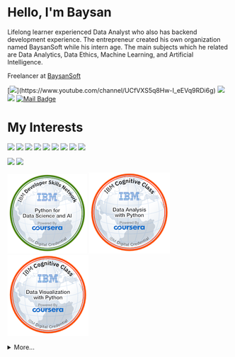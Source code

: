 # Hello, I'm Baysan

Lifelong learner experienced Data Analyst who also has backend development experience. The entrepreneur created his own organization named BaysanSoft while his intern age. The main subjects which he related are Data Analytics, Data Ethics, Machine Learning, and Artificial Intelligence.

Freelancer at [BaysanSoft](https://www.baysansoft.com)

[![](https://img.shields.io/badge/youtube-%23FF0000.svg?&style=for-the-badge&logo=youtube&logoColor=white")](https://www.youtube.com/channel/UCfVXS5q8Hw-I_eEVq9RDi6g)
[![](https://img.shields.io/badge/linkedin-%230077B5.svg?&style=for-the-badge&logo=linkedin&logoColor=white)](https://www.linkedin.com/in/muhammed-enes-baysan-928258173/)
[![](https://img.shields.io/badge/medium-%2312100E.svg?&style=for-the-badge&logo=medium&logoColor=white)](https://medium.com/@mebaysan)
[![Mail Badge](https://img.shields.io/badge/menesbaysan@gmail.com-c14438?style=for-the-badge&logo=Gmail&logoColor=white&link=mailto:menesbaysan@gmail.com)](mailto:menesbaysan@gmail.com)



# My Interests
[![](https://img.shields.io/badge/python-cD1?style=for-the-badge&logo=python)]()
[![](https://img.shields.io/badge/django-cD1?style=for-the-badge&logo=django)]()
[![](https://img.shields.io/badge/flask-cD1?style=for-the-badge&logo=flask)]()
[![](https://img.shields.io/badge/pandas-cD1?style=for-the-badge&logo=pandas)]()
[![](https://img.shields.io/badge/git-cD1?style=for-the-badge&logo=git)]()
[![](https://img.shields.io/badge/github-cD1?style=for-the-badge&logo=github)]()
[![](https://img.shields.io/badge/docker-cD1?style=for-the-badge&logo=docker)]()
[![](https://img.shields.io/badge/postgresql-cD1?style=for-the-badge&logo=postgresql)]()
[![](https://img.shields.io/badge/r-cD1?style=for-the-badge&logo=r)]()


[![](https://img.shields.io/twitter/follow/mebaysan?style=social)](https://www.twitter.com/mebaysan)
[![](https://img.shields.io/github/followers/mebaysan?style=social)](https://www.github.com/mebaysan)


[![](./assets/python-for-data-science-and-ai.png)](https://www.youracclaim.com/badges/8b5a6b14-3ca4-4717-b683-fa156513cba3/public_url)
[![](./assets/data-analysis-with-python.png)](https://www.youracclaim.com/badges/06eff18d-d8af-464b-82d9-4ab8f01528fd/public_url)
[![](./assets/data-visualization-with-python.png)](https://www.youracclaim.com/badges/0bc55bef-e160-4e10-96fa-fd94fc851fdd/public_url)

<details>
  <summary>More...</summary>
  <img src="https://github-readme-stats.vercel.app/api?username=mebaysan&show_icons=true">
  
  [![](./assets/logo.jpg)](https://www.baysansoft.com)
</details>
 

 